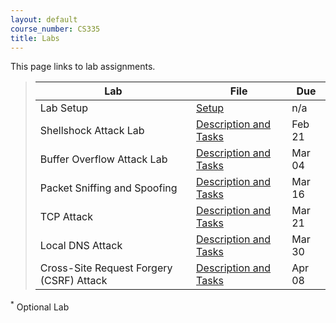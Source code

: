 ```yaml
---
layout: default
course_number: CS335
title: Labs
---
```


This page links to lab assignments.

> Lab | File | Due
> ---------- | ---- | ---
> Lab Setup | [Setup](setup.html) | n/a
> Shellshock Attack Lab | [Description and Tasks](shellshock.html) | Feb 21
> Buffer Overflow Attack Lab | [Description and Tasks](buffer_overflow.html) | Mar 04
> Packet Sniffing and Spoofing | [Description and Tasks](sniff_spoof.html) | Mar 16
> TCP Attack | [Description and Tasks](tcp_attack.html) | Mar 21
> Local DNS Attack | [Description and Tasks](dns_attack.html) | Mar 30
> Cross-Site Request Forgery (CSRF) Attack | [Description and Tasks](csrf_attack.html) | Apr 08

<!--

> Cross-Site Scripting (XSS) Attack | [Description and Tasks](xss_attack.html) | Apr 12
> SQL Injection Attack | [Description and Tasks](sql_attack.html) | Apr 21
> Public-Key Infrastructure (PKI) Lab * | [Description and Tasks](pki.html) | May 05
-->

<sup>*</sup> Optional Lab
